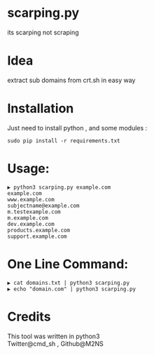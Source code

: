 # scarping.py
its scarping not scraping 

# Idea
extract sub domains from crt.sh in easy way

# Installation
Just need to install python , and some modules :
```
sudo pip install -r requirements.txt

```
# Usage:
```
▶ python3 scarping.py example.com
example.com
www.example.com
subjectname@example.com
m.testexample.com
m.example.com
dev.example.com
products.example.com
support.example.com

```
# One Line Command:
```
▶ cat domains.txt | python3 scarping.py 
▶ echo "domain.com" | python3 scarping.py
```


# Credits
This tool was written in python3  
Twitter@cmd_sh , Github@M2NS
